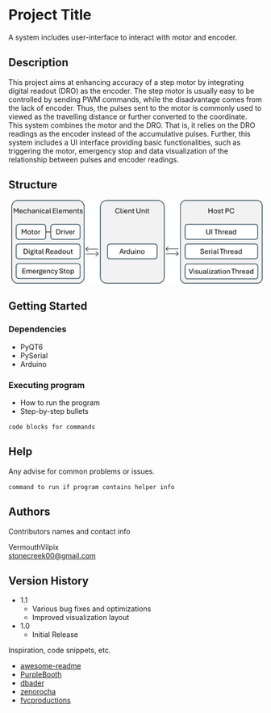 # Project Title

A system includes user-interface to interact with motor and encoder.

## Description

This project aims at enhancing accuracy of a step motor by integrating digital readout (DRO) as the encoder. 
The step motor is usually easy to be controlled by sending PWM commands, while the disadvantage comes from the lack of encoder. Thus, the pulses sent to the motor is commonly used to viewed as the travelling distance or further converted to the coordinate. This system combines the motor and the DRO. That is, it relies on the DRO readings as the encoder instead of the accumulative pulses. 
Further, this system includes a UI interface providing basic functionalities, such as triggering the motor, emergency stop and data visualization of the relationship between pulses and encoder readings.

## Structure

![image](https://github.com/VermouthVulpix/UI_Stepper_Motor_System/blob/main/Doc/structure.png)

## Getting Started

### Dependencies

* PyQT6
* PySerial
* Arduino

### Executing program

* How to run the program
* Step-by-step bullets
```
code blocks for commands
```

## Help

Any advise for common problems or issues.
```
command to run if program contains helper info
```

## Authors

Contributors names and contact info

VermouthVilpix  
stonecreek00@gmail.com

## Version History

* 1.1
    * Various bug fixes and optimizations
    * Improved visualization layout
* 1.0
    * Initial Release


Inspiration, code snippets, etc.
* [awesome-readme](https://github.com/matiassingers/awesome-readme)
* [PurpleBooth](https://gist.github.com/PurpleBooth/109311bb0361f32d87a2)
* [dbader](https://github.com/dbader/readme-template)
* [zenorocha](https://gist.github.com/zenorocha/4526327)
* [fvcproductions](https://gist.github.com/fvcproductions/1bfc2d4aecb01a834b46)
